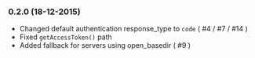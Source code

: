### 0.2.0 (18-12-2015)

- Changed default authentication response_type to `code` ( #4 / #7 / #14 )
- Fixed `getAccessToken()` path
- Added fallback for servers using open_basedir ( #9 )